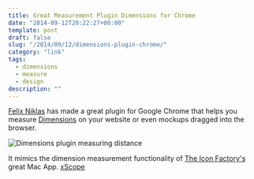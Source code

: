 ```yaml
---
title: Great Measurement Plugin Dimensions for Chrome
date: "2014-09-12T20:22:27+00:00"
template: post
draft: false
slug: "/2014/09/12/dimensions-plugin-chrome/"
category: "link"
tags:
  - dimensions
  - measure
  - design
description: ""
---
```


[Felix Niklas](http://www.twitter.com/mrflix) has made a great plugin for Google Chrome that helps you measure [Dimensions](http://felixniklas.com/dimensions/) on your website or even mockups dragged into the browser.

![Dimensions plugin measuring distance](dimensions-demo.png)

It mimics the dimension measurement functionality of [The Icon Factory's](http://xscopeapp.com) great Mac App. [xScope](https://itunes.apple.com/nz/app/xscope-4/id889428659?mt=12&amp;uo=4&amp;at=10lnRx)